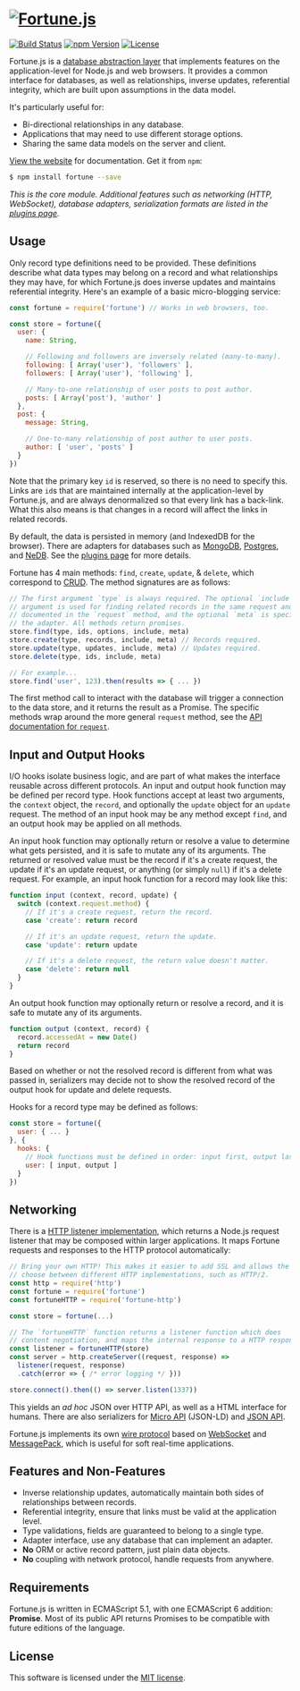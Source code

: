 # [![Fortune.js](https://fortunejs.github.io/fortune/assets/fortune_logo.svg)](http://fortune.js.org)

[![Build Status](https://img.shields.io/travis/fortunejs/fortune/master.svg?style=flat-square)](https://travis-ci.org/fortunejs/fortune)
[![npm Version](https://img.shields.io/npm/v/fortune.svg?style=flat-square)](https://www.npmjs.com/package/fortune)
[![License](https://img.shields.io/npm/l/fortune.svg?style=flat-square)](https://raw.githubusercontent.com/fortunejs/fortune/master/LICENSE)

Fortune.js is a [database abstraction layer](https://en.wikipedia.org/wiki/Database_abstraction_layer) that implements features on the application-level for Node.js and web browsers. It provides a common interface for databases, as well as relationships, inverse updates, referential integrity, which are built upon assumptions in the data model.

It's particularly useful for:

- Bi-directional relationships in any database.
- Applications that may need to use different storage options.
- Sharing the same data models on the server and client.

[View the website](http://fortune.js.org) for documentation. Get it from `npm`:

```sh
$ npm install fortune --save
```

*This is the core module. Additional features such as networking (HTTP, WebSocket), database adapters, serialization formats are listed in the [plugins page](http://fortune.js.org/plugins).*


## Usage

Only record type definitions need to be provided. These definitions describe what data types may belong on a record and what relationships they may have, for which Fortune.js does inverse updates and maintains referential integrity. Here's an example of a basic micro-blogging service:

```js
const fortune = require('fortune') // Works in web browsers, too.

const store = fortune({
  user: {
    name: String,

    // Following and followers are inversely related (many-to-many).
    following: [ Array('user'), 'followers' ],
    followers: [ Array('user'), 'following' ],

    // Many-to-one relationship of user posts to post author.
    posts: [ Array('post'), 'author' ]
  },
  post: {
    message: String,

    // One-to-many relationship of post author to user posts.
    author: [ 'user', 'posts' ]
  }
})
```

Note that the primary key `id` is reserved, so there is no need to specify this. Links are `id`s that are maintained internally at the application-level by Fortune.js, and are always denormalized so that every link has a back-link. What this also means is that changes in a record will affect the links in related records.

By default, the data is persisted in memory (and IndexedDB for the browser). There are adapters for databases such as [MongoDB](https://github.com/fortunejs/fortune-mongodb), [Postgres](https://github.com/fortunejs/fortune-postgres), and [NeDB](https://github.com/fortunejs/fortune-nedb). See the [plugins page](http://fortune.js.org/plugins/) for more details.

Fortune has 4 main methods: `find`, `create`, `update`, & `delete`, which correspond to [CRUD](https://en.wikipedia.org/wiki/Create,_read,_update_and_delete). The method signatures are as follows:

```js
// The first argument `type` is always required. The optional `include`
// argument is used for finding related records in the same request and is
// documented in the `request` method, and the optional `meta` is specific to
// the adapter. All methods return promises.
store.find(type, ids, options, include, meta)
store.create(type, records, include, meta) // Records required.
store.update(type, updates, include, meta) // Updates required.
store.delete(type, ids, include, meta)

// For example...
store.find('user', 123).then(results => { ... })
```

The first method call to interact with the database will trigger a connection to the data store, and it returns the result as a Promise. The specific methods wrap around the more general `request` method, see the [API documentation for `request`](http://fortune.js.org/api/#fortune-request).


## Input and Output Hooks

I/O hooks isolate business logic, and are part of what makes the interface reusable across different protocols. An input and output hook function may be defined per record type. Hook functions accept at least two arguments, the `context` object, the `record`, and optionally the `update` object for an `update` request. The method of an input hook may be any method except `find`, and an output hook may be applied on all methods.

An input hook function may optionally return or resolve a value to determine what gets persisted, and it is safe to mutate any of its arguments. The returned or resolved value must be the record if it's a create request, the update if it's an update request, or anything (or simply `null`) if it's a delete request. For example, an input hook function for a record may look like this:

```js
function input (context, record, update) {
  switch (context.request.method) {
    // If it's a create request, return the record.
    case 'create': return record

    // If it's an update request, return the update.
    case 'update': return update

    // If it's a delete request, the return value doesn't matter.
    case 'delete': return null
  }
}
```

An output hook function may optionally return or resolve a record, and it is safe to mutate any of its arguments.

```js
function output (context, record) {
  record.accessedAt = new Date()
  return record
}
```

Based on whether or not the resolved record is different from what was passed in, serializers may decide not to show the resolved record of the output hook for update and delete requests.

Hooks for a record type may be defined as follows:

```js
const store = fortune({
  user: { ... }
}, {
  hooks: {
    // Hook functions must be defined in order: input first, output last.
    user: [ input, output ]
  }
})
```


## Networking

There is a [HTTP listener implementation](https://github.com/fortunejs/fortune-http), which returns a Node.js request listener that may be composed within larger applications. It maps Fortune requests and responses to the HTTP protocol automatically:

```js
// Bring your own HTTP! This makes it easier to add SSL and allows the user to
// choose between different HTTP implementations, such as HTTP/2.
const http = require('http')
const fortune = require('fortune')
const fortuneHTTP = require('fortune-http')

const store = fortune(...)

// The `fortuneHTTP` function returns a listener function which does
// content negotiation, and maps the internal response to a HTTP response.
const listener = fortuneHTTP(store)
const server = http.createServer((request, response) =>
  listener(request, response)
  .catch(error => { /* error logging */ }))

store.connect().then(() => server.listen(1337))
```

This yields an *ad hoc* JSON over HTTP API, as well as a HTML interface for humans. There are also serializers for [Micro API](https://github.com/fortunejs/fortune-micro-api) (JSON-LD) and [JSON API](https://github.com/fortunejs/fortune-json-api).

Fortune.js implements its own [wire protocol](https://github.com/fortunejs/fortune-ws) based on [WebSocket](https://developer.mozilla.org/docs/Web/API/WebSockets_API) and [MessagePack](http://msgpack.org), which is useful for soft real-time applications.


## Features and Non-Features

- Inverse relationship updates, automatically maintain both sides of relationships between records.
- Referential integrity, ensure that links must be valid at the application level.
- Type validations, fields are guaranteed to belong to a single type.
- Adapter interface, use any database that can implement an adapter.
- **No** ORM or active record pattern, just plain data objects.
- **No** coupling with network protocol, handle requests from anywhere.


## Requirements

Fortune.js is written in ECMAScript 5.1, with one ECMAScript 6 addition: **Promise**. Most of its public API returns Promises to be compatible with future editions of the language.


## License

This software is licensed under the [MIT license](https://raw.githubusercontent.com/fortunejs/fortune/master/LICENSE).
